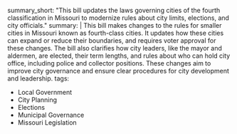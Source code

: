 summary_short: "This bill updates the laws governing cities of the fourth classification in Missouri to modernize rules about city limits, elections, and city officials."
summary: |
  This bill makes changes to the rules for smaller cities in Missouri known as fourth-class cities. It updates how these cities can expand or reduce their boundaries, and requires voter approval for these changes. The bill also clarifies how city leaders, like the mayor and aldermen, are elected, their term lengths, and rules about who can hold city office, including police and collector positions. These changes aim to improve city governance and ensure clear procedures for city development and leadership.
tags:
  - Local Government
  - City Planning
  - Elections
  - Municipal Governance
  - Missouri Legislation
